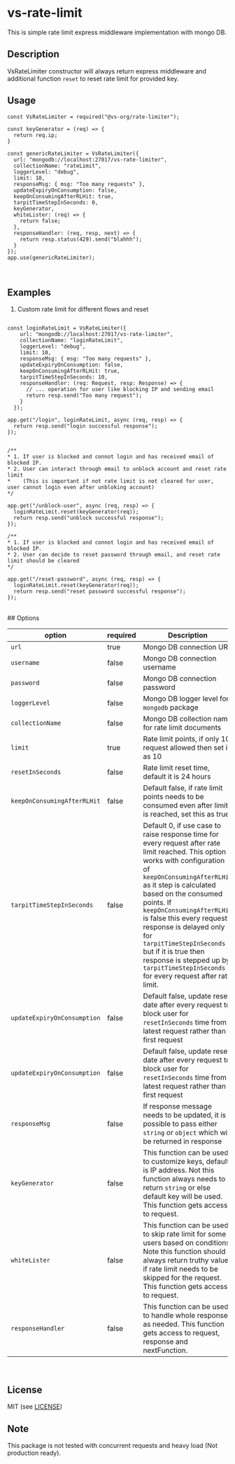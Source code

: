 # vs-rate-limit

This is simple rate limit express middleware implementation with mongo DB.

## Description

VsRateLimiter constructor will always return express middleware and additional function `reset` to reset rate limit for provided key.

## Usage

```
const VsRateLimiter = required("@vs-org/rate-limiter");

const keyGenerator = (req) => {
  return req.ip;
}

const genericRateLimiter = VsRateLimiter({
  url: "mongodb://localhost:27017/vs-rate-limiter",
  collectionName: "rateLimit",
  loggerLevel: "debug",
  limit: 10,
  responseMsg: { msg: "Too many requests" },
  updateExpiryOnConsumption: false,
  keepOnConsumingAfterRLHit: true,
  tarpitTimeStepInSeconds: 0,
  keyGenerator,
  whiteLister: (req) => {
    return false;
  },
  responseHandler: (req, resp, next) => {
    return resp.status(429).send("blahhh");
  }
});
app.use(genericRateLimiter);

```

<br/>

## Examples

1. Custom rate limit for different flows and reset

```

const loginRateLimit = VsRateLimiter({
    url: "mongodb://localhost:27017/vs-rate-limiter",
    collectionName: "loginRateLimit",
    loggerLevel: "debug",
    limit: 10,
    responseMsg: { msg: "Too many requests" },
    updateExpiryOnConsumption: false,
    keepOnConsumingAfterRLHit: true,
    tarpitTimeStepInSeconds: 10,
    responseHandler: (req: Request, resp: Response) => {
      // ... operation for user like blocking IP and sending email
      return resp.send("Too many request");
    }
  });

app.get("/login", loginRateLimit, async (req, resp) => {
  return resp.send("login successful response");
});


/**
* 1. If user is blocked and connot login and has received email of blocked IP.
* 2. User can interact through email to unblock account and reset rate limit
*    (This is important if not rate limit is not cleared for user, user cannot login even after unbloking account)
*/

app.get("/unblock-user", async (req, resp) => {
  loginRateLimit.reset(keyGenerator(req));
  return resp.send("unblock successful response");
});

/**
* 1. If user is blocked and connot login and has received email of blocked IP.
* 2. User can decide to reset password through email, and reset rate limit should be cleared
*/

app.get("/reset-password", async (req, resp) => {
  loginRateLimit.reset(keyGenerator(req));
  return resp.send("reset password successful response");
});

```

<br/>
## Options

| option                      | required | Description                                                                                                                                                                                                                                                                                                                                                                                                                                           |
| --------------------------- | -------- | ----------------------------------------------------------------------------------------------------------------------------------------------------------------------------------------------------------------------------------------------------------------------------------------------------------------------------------------------------------------------------------------------------------------------------------------------------- |
| `url`                       | true     | Mongo DB connection URL                                                                                                                                                                                                                                                                                                                                                                                                                               |
| `username`                  | false    | Mongo DB connection username                                                                                                                                                                                                                                                                                                                                                                                                                          |
| `password`                  | false    | Mongo DB connection password                                                                                                                                                                                                                                                                                                                                                                                                                          |
| `loggerLevel`               | false    | Mongo DB logger level for `mongodb` package                                                                                                                                                                                                                                                                                                                                                                                                           |
| `collectionName`            | false    | Mongo DB collection name for rate limit documents                                                                                                                                                                                                                                                                                                                                                                                                     |
| `limit`                     | true     | Rate limit points, if only 10 request allowed then set it as 10                                                                                                                                                                                                                                                                                                                                                                                       |
| `resetInSeconds`            | false    | Rate limit reset time, default it is 24 hours                                                                                                                                                                                                                                                                                                                                                                                                         |
| `keepOnConsumingAfterRLHit` | false    | Default false, if rate limit points needs to be consumed even after limit is reached, set this as true                                                                                                                                                                                                                                                                                                                                                |
| `tarpitTimeStepInSeconds`   | false    | Default 0, if use case to raise response time for every request after rate limit reached. This option works with configuration of `keepOnConsumingAfterRLHit` as it step is calculated based on the consumed points. If `keepOnConsumingAfterRLHit` is false this every request response is delayed only for `tarpitTimeStepInSeconds` but if it is true then response is stepped up by `tarpitTimeStepInSeconds` for every request after rate limit. |
| `updateExpiryOnConsumption` | false    | Default false, update reset date after every request to block user for `resetInSeconds` time from latest request rather than first request                                                                                                                                                                                                                                                                                                            |
| `updateExpiryOnConsumption` | false    | Default false, update reset date after every request to block user for `resetInSeconds` time from latest request rather than first request                                                                                                                                                                                                                                                                                                            |
| `responseMsg`               | false    | If response message needs to be updated, it is possible to pass either `string` or `object` which will be returned in response                                                                                                                                                                                                                                                                                                                        |
| `keyGenerator`              | false    | This function can be used to customize keys, default is IP address. Not this function always needs to return `string` or else default key will be used. This function gets access to request.                                                                                                                                                                                                                                                         |
| `whiteLister`               | false    | This function can be used to skip rate limit for some users based on conditions. Note this function should always return truthy value if rate limit needs to be skipped for the request. This function gets access to request.                                                                                                                                                                                                                        |
| `responseHandler`           | false    | This function can be used to handle whole response as needed. This function gets access to request, response and nextFunction.                                                                                                                                                                                                                                                                                                                        |

<br/>

## License

MIT (see [LICENSE](https://github.com/vaibhav-sarwade-404/vs-rate-limiter/blob/main/LICENSE))

## Note

This package is not tested with concurrent requests and heavy load (Not production ready).
